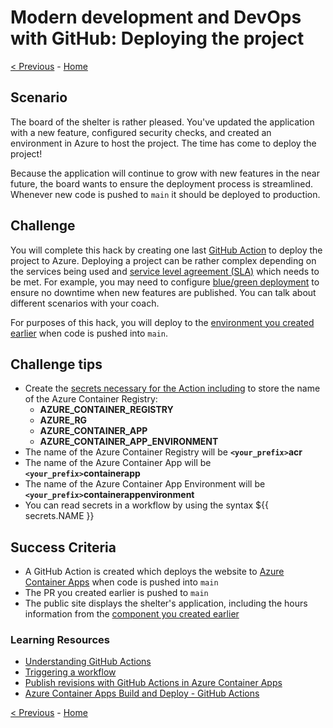 # Modern development and DevOps with GitHub: Deploying the project

[< Previous](challenge04.md) - [Home](../readme.md)

## Scenario

The board of the shelter is rather pleased. You've updated the application with a new feature, configured security checks, and created an environment in Azure to host the project. The time has come to deploy the project!

Because the application will continue to grow with new features in the near future, the board wants to ensure the deployment process is streamlined. Whenever new code is pushed to `main` it should be deployed to production.

## Challenge

You will complete this hack by creating one last [GitHub Action](https://docs.github.com/actions/learn-github-actions/understanding-github-actions) to deploy the project to Azure. Deploying a project can be rather complex depending on the services being used and [service level agreement (SLA)](https://en.wikipedia.org/wiki/Service-level_agreement) which needs to be met. For example, you may need to configure [blue/green deployment](https://martinfowler.com/bliki/BlueGreenDeployment.html) to ensure no downtime when new features are published. You can talk about different scenarios with your coach.

For purposes of this hack, you will deploy to the [environment you created earlier](./challenge04.md) when code is pushed into `main`.

## Challenge tips

- Create the [secrets necessary for the Action including](https://docs.github.com/actions/security-guides/encrypted-secrets) to store the name of the Azure Container Registry:
  - **AZURE_CONTAINER_REGISTRY**
  - **AZURE_RG**
  - **AZURE_CONTAINER_APP**
  - **AZURE_CONTAINER_APP_ENVIRONMENT**
- The name of the Azure Container Registry will be **`<your_prefix>`acr**
- The name of the Azure Container App will be **`<your_prefix>`containerapp**
- The name of the Azure Container App Environment will be **`<your_prefix>`containerappenvironment**
- You can read secrets in a workflow by using the syntax ${{ secrets.NAME }}

## Success Criteria

- A GitHub Action is created which deploys the website to [Azure Container Apps](https://learn.microsoft.com/azure/container-apps/overview) when code is pushed into `main`
- The PR you created earlier is pushed to `main`
- The public site displays the shelter's application, including the hours information from the [component you created earlier](./challenge01.md)

### Learning Resources

- [Understanding GitHub Actions](https://docs.github.com/actions/learn-github-actions/understanding-github-actions)
- [Triggering a workflow](https://docs.github.com/actions/using-workflows/triggering-a-workflow)
- [Publish revisions with GitHub Actions in Azure Container Apps](https://learn.microsoft.com/azure/container-apps/github-actions)
- [Azure Container Apps Build and Deploy - GitHub Actions](https://github.com/marketplace/actions/azure-container-apps-build-and-deploy)

[< Previous](challenge04.md) - [Home](../readme.md)
